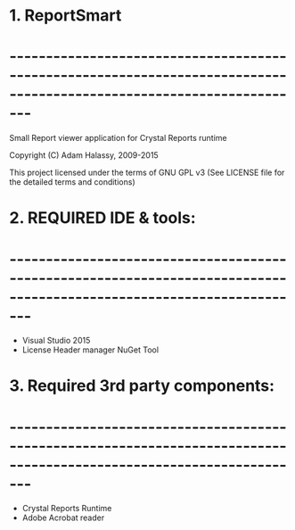 # 1. ReportSmart
# ---------------------------------------------------------------------------------------------------------------------
  Small Report viewer application for Crystal Reports runtime

  Copyright (C) Adam Halassy, 2009-2015
  
  This project licensed under the terms of GNU GPL v3 (See LICENSE file for the detailed terms and conditions)
  
# 2. REQUIRED IDE & tools:
# ---------------------------------------------------------------------------------------------------------------------
  - Visual Studio 2015
  - License Header manager NuGet Tool

# 3. Required 3rd party components:
# ---------------------------------------------------------------------------------------------------------------------
  - Crystal Reports Runtime
  - Adobe Acrobat reader

